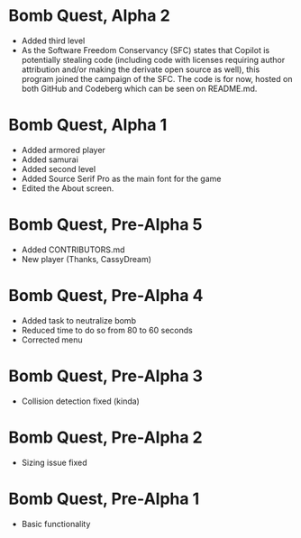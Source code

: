 # Bomb Quest, Alpha 2
- Added third level
- As the Software Freedom Conservancy (SFC) states that Copilot is potentially stealing code (including code with licenses requiring author attribution and/or making the derivate open source as well), this program joined the campaign of the SFC. The code is for now, hosted on both GitHub and Codeberg which can be seen on README.md.

# Bomb Quest, Alpha 1
- Added armored player
- Added samurai
- Added second level
- Added Source Serif Pro as the main font for the game
- Edited the About screen.

# Bomb Quest, Pre-Alpha 5
- Added CONTRIBUTORS.md
- New player (Thanks, CassyDream)

# Bomb Quest, Pre-Alpha 4
- Added task to neutralize bomb
- Reduced time to do so from 80 to 60 seconds
- Corrected menu

# Bomb Quest, Pre-Alpha 3
- Collision detection fixed (kinda)

# Bomb Quest, Pre-Alpha 2
- Sizing issue fixed

# Bomb Quest, Pre-Alpha 1
- Basic functionality
